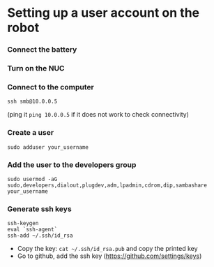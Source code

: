 # Setting up a user account on the robot
### Connect the battery
### Turn on the NUC
### Connect to the computer
```
ssh smb@10.0.0.5
``` 
(ping it `ping 10.0.0.5` if it does not work to check connectivity)
### Create a user 
```
sudo adduser your_username
```
### Add the user to the developers group
```
sudo usermod -aG sudo,developers,dialout,plugdev,adm,lpadmin,cdrom,dip,sambashare your_username
``` 
### Generate ssh keys
```
ssh-keygen
eval `ssh-agent`
ssh-add ~/.ssh/id_rsa
```
* Copy the key: `cat ~/.ssh/id_rsa.pub` and copy the printed key
* Go to github, add the ssh key (https://github.com/settings/keys)


